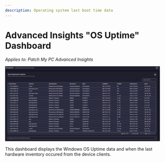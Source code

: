 ```yaml
---
description: Operating system last boot time data
---
```


# Advanced Insights "OS Uptime" Dashboard

_Applies to: Patch My PC Advanced Insights_

![](/_images/image%20%282169%29.png "Operating System Uptime")

This dashboard displays the Windows OS Uptime data and when the last hardware inventory occured from the device clients.
